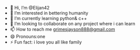 - 👋 Hi, I’m @Elijan42
- 👀 I’m interested in bettering humanity 
- 🌱 I’m currently learning python& c++
- 💞️ I’m looking to collaborate on any project where i can learn
- 📫 How to reach me grimesjayson888@gmail.com
- 😄 Pronouns:one
- ⚡ Fun fact: i love you all like family

<!---
Elijan42/Elijan42 is a ✨ special ✨ repository because its `README.md` (this file) appears on your GitHub profile.
You can click the Preview link to take a look at your changes.
--->
